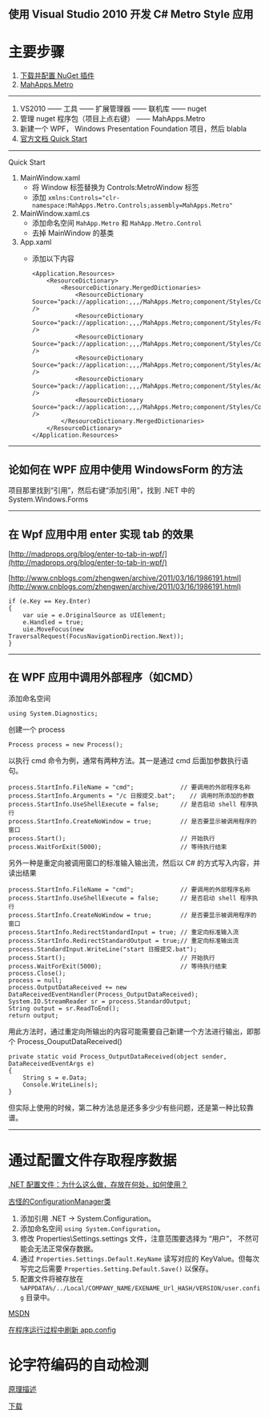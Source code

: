 使用 Visual Studio 2010 开发 C# Metro Style 应用
---------------------------

主要步骤
=======

1.	[下载并配置 NuGet 插件](http://www.cnblogs.com/Dlonghow/archive/2012/03/16/2399993.html)
2.	[MahApps.Metro](http://www.cnblogs.com/dingli/archive/2012/05/29/2524172.html)


---

1.	VS2010 —— 工具 —— 扩展管理器 —— 联机库 —— nuget
2.	管理 nuget 程序包（项目上点右键） —— MahApps.Metro
3.	新建一个 WPF， Windows Presentation Foundation 项目，然后 blabla
4.	[官方文档 Quick Start](http://mahapps.com/MahApps.Metro/guides/quick-start.html)


---

Quick Start

1.	MainWindow.xaml
	-	将 Window 标签替换为 Controls:MetroWindow 标签
	-	添加 ```xmlns:Controls="clr-namespace:MahApps.Metro.Controls;assembly=MahApps.Metro"```
2.	MainWindow.xaml.cs
	-	添加命名空间 `MahApp.Metro` 和 `MahApp.Metro.Control`
	-	去掉 MainWindow 的基类
3.	App.xaml
	-	添加以下内容
	
			<Application.Resources>
				<ResourceDictionary>
					<ResourceDictionary.MergedDictionaries>
						<ResourceDictionary Source="pack://application:,,,/MahApps.Metro;component/Styles/Controls.xaml" />
						<ResourceDictionary Source="pack://application:,,,/MahApps.Metro;component/Styles/Fonts.xaml" />
						<ResourceDictionary Source="pack://application:,,,/MahApps.Metro;component/Styles/Colors.xaml" />
						<ResourceDictionary Source="pack://application:,,,/MahApps.Metro;component/Styles/Accents/Blue.xaml" />
						<ResourceDictionary Source="pack://application:,,,/MahApps.Metro;component/Styles/Accents/BaseLight.xaml" />
						<ResourceDictionary Source="pack://application:,,,/MahApps.Metro;component/Styles/Controls.AnimatedSingleRowTabControl.xaml" />
					</ResourceDictionary.MergedDictionaries>
				</ResourceDictionary>
			</Application.Resources>


--------

##	论如何在 WPF 应用中使用 WindowsForm 的方法

项目那里找到“引用”，然后右键“添加引用”，找到 .NET 中的 System.Windows.Forms

----

##	在 Wpf 应用中用 enter 实现 tab 的效果

[http://madprops.org/blog/enter-to-tab-in-wpf/](http://madprops.org/blog/enter-to-tab-in-wpf/)

[http://www.cnblogs.com/zhengwen/archive/2011/03/16/1986191.html](http://www.cnblogs.com/zhengwen/archive/2011/03/16/1986191.html)

	if (e.Key == Key.Enter)
    {
        var uie = e.OriginalSource as UIElement;
        e.Handled = true;
        uie.MoveFocus(new TraversalRequest(FocusNavigationDirection.Next));
    }


---

##	在 WPF 应用中调用外部程序（如CMD）

添加命名空间

	using System.Diagnostics;

创建一个 process

	Process process = new Process();

以执行 cmd 命令为例，通常有两种方法。其一是通过 cmd 后面加参数执行语句。

	process.StartInfo.FileName = "cmd";				// 要调用的外部程序名称
    process.StartInfo.Arguments = "/c 日报提交.bat";	// 调用时所添加的参数
    process.StartInfo.UseShellExecute = false;		// 是否启动 shell 程序执行
    process.StartInfo.CreateNoWindow = true;		// 是否要显示被调用程序的窗口
    process.Start();								// 开始执行
	process.WaitForExit(5000);						// 等待执行结束

另外一种是重定向被调用窗口的标准输入输出流，然后以 C# 的方式写入内容，并读出结果

	process.StartInfo.FileName = "cmd";				// 要调用的外部程序名称
    process.StartInfo.UseShellExecute = false;		// 是否启动 shell 程序执行
    process.StartInfo.CreateNoWindow = true;		// 是否要显示被调用程序的窗口
    process.StartInfo.RedirectStandardInput = true;	// 重定向标准输入流
    process.StartInfo.RedirectStandardOutput = true;// 重定向标准输出流
	process.StandardInput.WriteLine("start 日报提交.bat");
	process.Start();								// 开始执行
	process.WaitForExit(5000);						// 等待执行结束
    process.Close();
    process = null;
    process.OutputDataReceived += new DataReceivedEventHandler(Process_OutputDataReceived);
    System.IO.StreamReader sr = process.StandardOutput;
    String output = sr.ReadToEnd();
    return output;

用此方法时，通过重定向所输出的内容可能需要自己新建一个方法进行输出，即那个 Process_OouputDataReceived()

	private static void Process_OutputDataReceived(object sender, DataReceivedEventArgs e)
	{
		String s = e.Data;
		Console.WriteLine(s);
	}


但实际上使用的时候，第二种方法总是还多多少少有些问题，还是第一种比较靠谱。

---

#	通过配置文件存取程序数据

[.NET 配置文件：为什么这么做，存放在何处，如何使用？ ](http://www.oschina.net/translate/why-where-and-how-of-net-configuration-files)

[古怪的ConfigurationManager类](http://www.cnblogs.com/aotian56/archive/2007/04/10/707419.html)


1.	添加引用 .NET -> System.Configuration。
2.	添加命名空间 `using System.Configuration`。
3.	修改 Properties\Settings.settings 文件，注意范围要选择为 “用户”， 不然可能会无法正常保存数据。
4.	通过 `Properties.Settings.Default.KeyName` 读写对应的 KeyValue。但每次写完之后需要 `Properties.Setting.Default.Save()` 以保存。
5.	配置文件将被存放在 `%APPDATA%/../Local/COMPANY_NAME/EXENAME_Url_HASH/VERSION/user.config` 目录中。

[MSDN](http://msdn.microsoft.com/zh-cn/library/aa730869%28v=vs.80%29.aspx)

[在程序运行过程中刷新 app.config](http://zhidao.baidu.com/link?url=tZ8aQagGMzbEImsuSgLWOuqP0X4-fy1A-8EGEQFFYFKtOgA2gS0zDGcGJny1xZh5E40Mh9kr6-uEm18359PYD_)


论字符编码的自动检测
====================

[原理描述](http://www-archive.mozilla.org/projects/intl/UniversalCharsetDetection.html)

[下载](http://code.google.com/p/nuniversalchardet/)